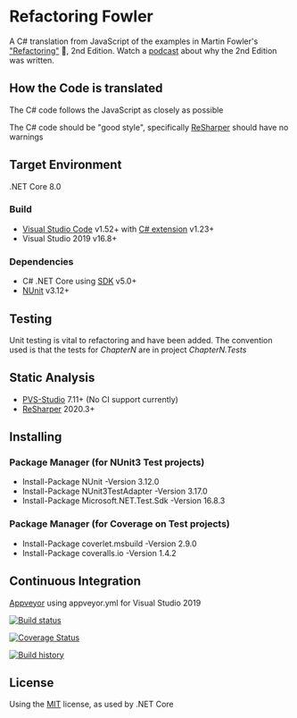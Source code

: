 # Refactoring Fowler
A C# translation from JavaScript of the examples in Martin Fowler's ["Refactoring"](https://martinfowler.com/articles/refactoring-2nd-changes.html) :book:, 2nd Edition. Watch a [podcast](https://www.infoq.com/podcasts/refactoring-evolutionary-architecture) about why the 2nd Edition was written.

## How the Code is translated
The C# code follows the JavaScript as closely as possible

The C# code should be "good style", specifically [ReSharper](https://www.jetbrains.com/resharper) should have no warnings

## Target Environment
.NET Core 8.0

### Build
* [Visual Studio Code](https://code.visualstudio.com) v1.52+ with [C# extension](https://marketplace.visualstudio.com/items?itemName=ms-vscode.csharp) v1.23+
* Visual Studio 2019 v16.8+ 
### Dependencies
* C# .NET Core using [SDK](https://www.microsoft.com/net/download) v5.0+
* [NUnit](https://nunit.org) v3.12+

## Testing
Unit testing is vital to refactoring and have been added. 
The convention used is that the tests for *ChapterN* are in project *ChapterN.Tests*

## Static Analysis
* [PVS-Studio](https://www.viva64.com/en/pvs-studio/) 7.11+ (No CI support currently)
* [ReSharper](https://www.jetbrains.com/resharper/) 2020.3+

## Installing
### Package Manager (for NUnit3 Test projects)
* Install-Package NUnit -Version 3.12.0
* Install-Package NUnit3TestAdapter -Version 3.17.0
* Install-Package Microsoft.NET.Test.Sdk -Version 16.8.3
### Package Manager (for Coverage on Test projects)
* Install-Package coverlet.msbuild -Version 2.9.0
* Install-Package coveralls.io -Version 1.4.2

## Continuous Integration
[Appveyor](https://www.appveyor.com) using appveyor.yml for Visual Studio 2019

[![Build status](https://ci.appveyor.com/api/projects/status/v3yc51dovaje1jpw/branch/master?svg=true)](https://ci.appveyor.com/project/ydango/refactoringfowler)

[![Coverage Status](https://coveralls.io/repos/github/ydango/RefactoringFowler/badge.svg?branch=master)](https://coveralls.io/github/ydango/RefactoringFowler?branch=master)
  
[![Build history](https://buildstats.info/appveyor/chart/ydango/refactoringfowler)](https://ci.appveyor.com/project/ydango/refactoringfowler/history)

## License
Using the [MIT](https://opensource.org/licenses/MIT) license, as used by .NET Core

